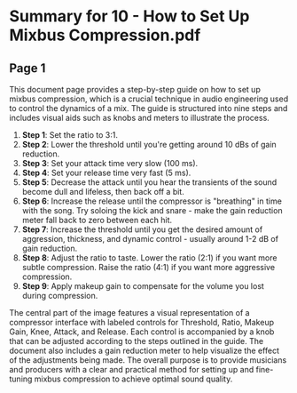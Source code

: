# Summary for 10 - How to Set Up Mixbus Compression.pdf


## Page 1
This document page provides a step-by-step guide on how to set up mixbus compression, which is a crucial technique in audio engineering used to control the dynamics of a mix. The guide is structured into nine steps and includes visual aids such as knobs and meters to illustrate the process.

1. **Step 1**: Set the ratio to 3:1.
2. **Step 2**: Lower the threshold until you're getting around 10 dBs of gain reduction.
3. **Step 3**: Set your attack time very slow (100 ms).
4. **Step 4**: Set your release time very fast (5 ms).
5. **Step 5**: Decrease the attack until you hear the transients of the sound become dull and lifeless, then back off a bit.
6. **Step 6**: Increase the release until the compressor is "breathing" in time with the song. Try soloing the kick and snare - make the gain reduction meter fall back to zero between each hit.
7. **Step 7**: Increase the threshold until you get the desired amount of aggression, thickness, and dynamic control - usually around 1-2 dB of gain reduction.
8. **Step 8**: Adjust the ratio to taste. Lower the ratio (2:1) if you want more subtle compression. Raise the ratio (4:1) if you want more aggressive compression.
9. **Step 9**: Apply makeup gain to compensate for the volume you lost during compression.

The central part of the image features a visual representation of a compressor interface with labeled controls for Threshold, Ratio, Makeup Gain, Knee, Attack, and Release. Each control is accompanied by a knob that can be adjusted according to the steps outlined in the guide. The document also includes a gain reduction meter to help visualize the effect of the adjustments being made. The overall purpose is to provide musicians and producers with a clear and practical method for setting up and fine-tuning mixbus compression to achieve optimal sound quality.
